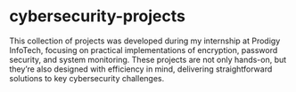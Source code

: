 # cybersecurity-projects
This collection of projects was developed during my internship at Prodigy InfoTech, focusing on practical implementations of encryption, password security, and system monitoring. These projects are not only hands-on, but they’re also designed with efficiency in mind, delivering straightforward solutions to key cybersecurity challenges.
